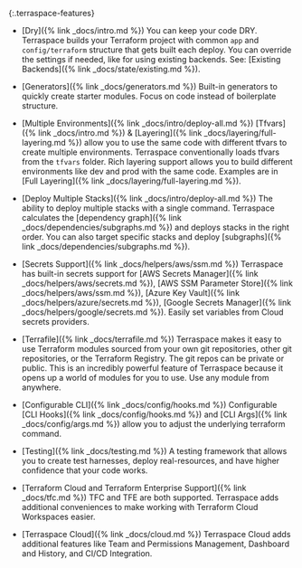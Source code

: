 {:.terraspace-features}
* [Dry]({% link _docs/intro.md %}) You can keep your code DRY. Terraspace builds your Terraform project with common `app` and `config/terraform` structure that gets built each deploy. You can override the settings if needed, like for using existing backends. See: [Existing Backends]({% link _docs/state/existing.md %}).

* [Generators]({% link _docs/generators.md %}) Built-in generators to quickly create starter modules. Focus on code instead of boilerplate structure.

* [Multiple Environments]({% link _docs/intro/deploy-all.md %}) [Tfvars]({% link _docs/intro.md %}) & [Layering]({% link _docs/layering/full-layering.md %}) allow you to use the same code with different tfvars to create multiple environments. Terraspace conventionally loads tfvars from the `tfvars` folder. Rich layering support allows you to build different environments like dev and prod with the same code. Examples are in [Full Layering]({% link _docs/layering/full-layering.md %}).

* [Deploy Multiple Stacks]({% link _docs/intro/deploy-all.md %}) The ability to deploy multiple stacks with a single command. Terraspace calculates the [dependency graph]({% link _docs/dependencies/subgraphs.md %}) and deploys stacks in the right order. You can also target specific stacks and deploy [subgraphs]({% link _docs/dependencies/subgraphs.md %}).

* [Secrets Support]({% link _docs/helpers/aws/ssm.md %}) Terraspace has built-in secrets support for [AWS Secrets Manager]({% link _docs/helpers/aws/secrets.md %}), [AWS SSM Parameter Store]({% link _docs/helpers/aws/ssm.md %}), [Azure Key Vault]({% link _docs/helpers/azure/secrets.md %}), [Google Secrets Manager]({% link _docs/helpers/google/secrets.md %}). Easily set variables from Cloud secrets providers.

* [Terrafile]({% link _docs/terrafile.md %}) Terraspace makes it easy to use Terraform modules sourced from your own git repositories, other git repositories, or the Terraform Registry. The git repos can be private or public. This is an incredibly powerful feature of Terraspace because it opens up a world of modules for you to use. Use any module from anywhere.

* [Configurable CLI]({% link _docs/config/hooks.md %}) Configurable [CLI Hooks]({% link _docs/config/hooks.md %}) and [CLI Args]({% link _docs/config/args.md %}) allow you to adjust the underlying terraform command.

* [Testing]({% link _docs/testing.md %}) A testing framework that allows you to create test harnesses, deploy real-resources, and have higher confidence that your code works.

* [Terraform Cloud and Terraform Enterprise Support]({% link _docs/tfc.md %}) TFC and TFE are both supported. Terraspace adds additional conveniences to make working with Terraform Cloud Workspaces easier.

* [Terraspace Cloud]({% link _docs/cloud.md %}) Terraspace Cloud adds additional features like  Team and Permissions Management, Dashboard and History, and CI/CD Integration.